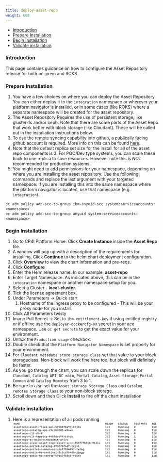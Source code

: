 ```yaml
---
title: deploy-asset-repo
weight: 600
---
```


- [Introduction](#introduction)
- [Prepare Installation](#prepare-installation)
- [Begin Installation](#begin-installation)
- [Validate installation](#validate-installation)

### Introduction
This page contains guidance on how to configure the Asset Repository release for both on-prem and ROKS.

### Prepare Installation

1. You have a few choices on where you can deploy the Asset Repository.  You can either deploy it to the `integration` namespace or wherever your platform navigator is installed, or in some cases (like ROKS) where a separate namespace will be created for the asset repository.
2. The Asset Repository Requires the use of persistent storage, like gluster-fs and/or ceph.  Note that there are some parts of the Asset Repo that work better with block storage (like Cloudant).  These will be called out in the installation instructions below.
3. To use the remote syncing capability into github, a publically facing github account is required.  More info on this can be found [here](https://www.ibm.com/support/knowledgecenter/SSGT7J_19.4/asset_repo.html).
4. Note that the default replica set size for the install for all of the asset repo components is 3.  For POC/Dev type systems, you can scale these back to one replica to save resources.  However note this is *NOT* recommended for production systems.
5. You might need to add permissions for your namespace, depending on where you are installing the asset repository.  Use the following commands and replace the last <namespace> argument with your targeted namespace.  If you are installing this into the same namespace where the platform navigator is located, use that namespace (e.g. `integration`).
```
oc adm policy add-scc-to-group ibm-anyuid-scc system:serviceaccounts:<namespace>
oc adm policy add-scc-to-group anyuid system:serviceaccounts:<namespace>
```


### Begin Installation
1. Go to CP4I Platform Home. Click **Create Instance** inside the **Asset Repo** tile.    
1. A window will pop up with a description of the requirements for installing. Click **Continue** to the helm chart deployment configuration.
2. Click **Overview** to view the chart information and pre-reqs.
3. Click **Configure**
4. Enter the Helm release name. In our example, **asset-repo**
5. Enter Target Namespace.  As indicated above, this can be in the `integration` namespace or another namespace setup for you.
6. Select a Cluster - **local-cluster**.
7. Tick the license agreement box.
8. Under Parameters -> Quick start
   1. Hostname of the ingress proxy to be configured - This will be your proxy node for you install. 
9.  Click All Parameters twisty
10. Image Pull Secret -> Set to `ibm-entitlement-key` if using entitled registry or if offline use the `deployer-dockercfg-XX` secret in your ace namespace.  Use `oc get secrets` to get the exact value for your environment.
10. Untick the `Production usage` checkbox.
12. Double check that the `Platform Navigator Namespace` is set properly for your environment.
13. For `Cloudant metadata store storage class` set that value to your block storageclass.  Non-block will work fine here too, but block will definitely be faster.
14. As you go through the chart, you can scale down the replicas for `Cloudant`, `Catalog API`, `DC main`, `Portal Catalog`, `Asset Storage`, `Portal Common` and `Catalog Remotes` from 3 to 1.
15. Be sure to also set the `Asset storage Storage Class` and `Catalog remotes Storage Class` to your non-block storage.
16. Scroll down and then Click **Install** to fire off the chart installation


### Validate installation    

1. Here is a representation of all pods running
![](16.asset-repo-pods.png)
